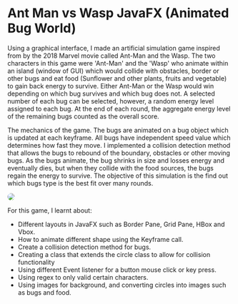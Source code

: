 # Ant Man vs Wasp JavaFX (Animated Bug World)

Using a graphical interface, I made an artificial simulation game inspired from by the 2018 Marvel movie called Ant-Man and the Wasp. The two characters in this game were 'Ant-Man' and the 'Wasp' who animate within an island (window of GUI) which would collide with obstacles, border or other bugs and eat food (Sunflower and other plants, fruits and vegetable) to gain back energy to survive. Either Ant-Man or the Wasp would win depending on which bug survives and which bug does not. A selected number of each bug can be selected, however, a random energy level assigned to each bug. At the end of each round, the aggregate energy level of the remaining bugs counted as the overall score.


The mechanics of the game. The bugs are animated on a bug object which is updated at each keyframe.  All bugs have independent speed value which determines how fast they move. I implemented a collision detection method that allows the bugs to rebound of the boundary, obstacles or other moving bugs. As the bugs animate, the bug shrinks in size and losses energy and eventually dies, but when they collide with the food sources, the bugs regain the energy to survive. The objective of this simulation is the find out which bugs type is the best fit over many rounds. 

<img src="antmanvswaspGAME.png" style="border-radius: 15px">


For this game, I learnt about:


- Different layouts in JavaFX such as Border Pane, Grid Pane, HBox and Vbox. 
 - How to animate different shape using the Keyframe call. 
- Create a collision detection method for bugs.
- Creating a class that extends the circle class to allow for collision functionality 
- Using different Event listener for a button mouse click or key press.
- Using regex to only valid certain characters. 
- Using images for background, and converting circles into images such as bugs and food. 